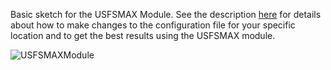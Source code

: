 Basic sketch for the USFSMAX Module. See the description [here](https://github.com/gregtomasch/USFSMAX_MMC_Module) for details about how to make changes to the configuration file for your specific location and to get the best results using the USFSMAX module.

![USFSMAXModule](https://user-images.githubusercontent.com/6698410/110833591-731a5700-8251-11eb-9664-26a2a07a6110.jpg)
